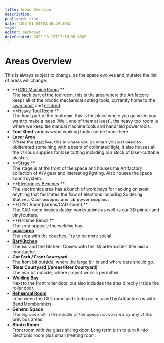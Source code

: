 ```yaml
---
title: Areas Overview
description: 
published: true
date: 2023-01-04T02:48:29.306Z
tags: 
editor: markdown
dateCreated: 2022-10-17T17:10:05.488Z
---
```


# Areas Overview

This is always subject to change, as the space evolves and mutates the list of areas will change.

-   \*\*[CNC Machine Room](/areas/cncroom) \*\*  
    The back part of the toolroom, this is the area where the Artifactory keeps all of the robotic mechanical cutting tools, currently home to the [swarfomat](/tools/swarfomat) and [milldred](/tools/milldred).
-   \*\*[Heavy Tool Room](/areas/heavytoolroom) \*\*  
    The front part of the toolroom, this is the place where you go when you want to make a mess (Well, one of them at least), the heavy tool room is where we keep the manual machine tools and handheld power tools.
-   **Tool Shed** various wood working tools can be found here.
-   **[Laser Area](/areas/LaserArea)**  
    Where the [start](/tools/lasercutters/start) live, this is where you go when you just need to obliterated something with a beam of collimated light, it also houses all the various supplies for lasercutting including our stock of laser-cuttable plastics.
-   \*\*[Stage](/areas/Stage) \*\*  
    The stage is at the front of the space and houses the Artifactory collection of A/V gear and interesting lighting. Also houses the space sound system.
-   \*\*[Electronics Benches](/areas/ElectronicsBenches) \*\*  
    The electronics area has a bunch of work bays for hacking on most anything that facilitates the flow of electrons including Soldering Stations, Oscilloscopes and lab power supplies.
-   \*\*[CAD Room](/areas/CAD Room) \*\*  
    The CAD room houses design workstations as well as our 3D printer and vinyl cutters.
-   \*\*Hackme Bench \*\*  
    The area opposite the welding bay.
-   **[socialarea](/areas/socialarea)**  
    The area with the couches. Try to be more social.
-   **[Bar/Kitchen](/areas/Barkitchen)**  
    The bar and the kitchen. Comes with the 'Quartermaster' title and a moustache.
-   **Car Park / Front Courtyard**  
    The front bit outside, where the large bin is and where cars should go.
-   **[Rear Courtyard](/areas/Rear Courtyard)**  
    The rear bit outside, where project work is permitted.
-   **[Welding Bay](/areas/weldingbay)**  
    Next to the front roller door, but also includes the area directly inside the roller door.
-   **[Rehearsal Room](/areas/rehearsalroom)**  
    In between the CAD room and studio room, used by Artifactorians with Band Memberships.
-   **General Space**  
    The big open bit in the middle of the space not covered by any of the previous areas.
-   **Studio Room**  
    Front room with the glass sliding door. Long term plan to turn it into Electronic room plus small meeting room.
